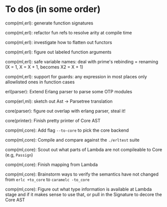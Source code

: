 # To dos (in some order)

comp(ml,erl): generate function signatures

comp(ml,erl): refactor fun refs to resolve arity at compile time

comp(ml,erl): investigate how to flatten out functors

comp(ml,erl): figure out labeled function arguments

comp(ml,erl): safe variable names:
  deal with prime's
  rebinding = renaming (X = 1, X = X + 1, becomes X2 = X + 1)

comp(ml,erl): support for guards:
  any expression in most places
  only allowlisted ones in function cases

erl(parser): Extend Erlang parser to parse some OTP modules

comp(erl,ml): sketch out Ast -> Parsetree translation

core(parser): figure out overlap with erlang parser, steal it!

core(printer): Finish pretty printer of Core AST

comp(ml,core): Add flag `--to-core` to pick the core backend

comp(ml,core): Compile and compare against the `./erltest` suite

comp(ml,core): Scout out what parts of Lambda are not compileable to Core (e.g, `Passign`)

comp(ml,core): Finish mapping from Lambda

comp(ml,core): Brainstorm ways to verify the semantics have not changed from
  `erlc +to_core` to `caramelc -to_core`

comp(ml,core): Figure out what type information is available at Lambda stage
  and if it makes sense to use that, or pull in the Signature to decore the
  Core AST
